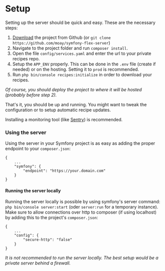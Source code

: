 # Setup

Setting up the server should be quick and easy. These are the necessary steps:

1. [Download](https://github.com/moay/symfony-flex-server/releases) the project from Github (or `git clone https://github.com/moay/symfony-flex-server`)
2. Navigate to the project folder and run `composer install`.
3. Open the file `config/services.yaml` and enter the url to your private recipes repo.
4. Setup the `APP_ENV` properly. This can be done in the `.env` file (create if needed) or on the hosting. Setting it to `prod` is recommended.
5. Run `php bin/console recipes:initialize` in order to download your recipes.

*Of course, you should deploy the project to where it will be hosted (probably before step 2).*

That's it, you should be up and running. You might want to tweak the configuration or to setup automatic recipe updates.

Installing a monitoring tool (like [Sentry](https://sentry.io)) is recommended.


### Using the server

Using the server in your Symfony project is as easy as adding the proper endpoint to your `composer.json`:

    {
        ...
        "symfony": {
            "endpoint": "https://your.domain.com"
        }
    }

#### Running the server locally

Running the server locally is possible by using symfony's server command: `php bin/console server:start` (oder `server:run` for a temporary instance).
Make sure to allow connections over http to composer (if using localhost) by adding this to the project's `composer.json`:

    {
        ...
        "config": {
            "secure-http": "false"
        }
    }
    
*It is not recommended to run the server locally. The best setup would be a private server behind a firewall.*